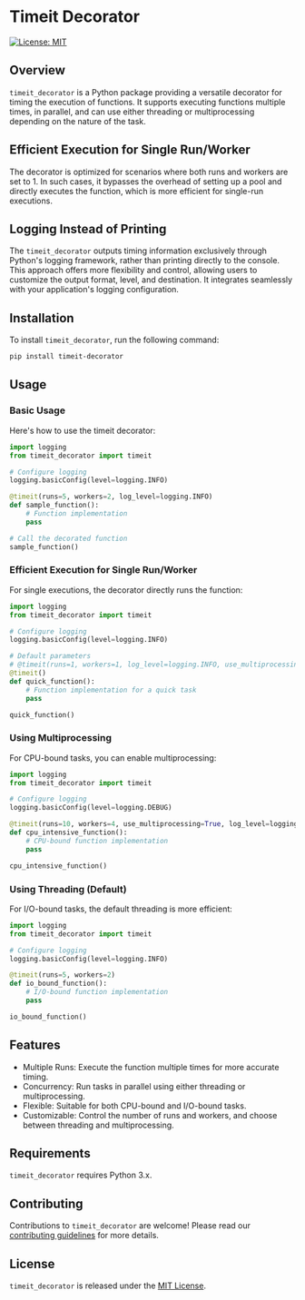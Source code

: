 # Timeit Decorator
[![License: MIT](https://img.shields.io/badge/License-MIT-yellow.svg)](https://opensource.org/licenses/MIT)
## Overview
`timeit_decorator` is a Python package providing a versatile decorator for timing the execution of functions. It supports executing functions multiple times, in parallel, and can use either threading or multiprocessing depending on the nature of the task.

## Efficient Execution for Single Run/Worker
The decorator is optimized for scenarios where both runs and workers are set to 1. In such cases, it bypasses the overhead of setting up a pool and directly executes the function, which is more efficient for single-run executions.

## Logging Instead of Printing
The `timeit_decorator` outputs timing information exclusively through Python's logging framework, rather than printing directly to the console. This approach offers more flexibility and control, allowing users to customize the output format, level, and destination. It integrates seamlessly with your application's logging configuration.

## Installation
To install `timeit_decorator`, run the following command:

```bash
pip install timeit-decorator
```

## Usage
### Basic Usage
Here's how to use the timeit decorator:

```py
import logging
from timeit_decorator import timeit

# Configure logging
logging.basicConfig(level=logging.INFO)

@timeit(runs=5, workers=2, log_level=logging.INFO)
def sample_function():
    # Function implementation
    pass

# Call the decorated function
sample_function()
```

### Efficient Execution for Single Run/Worker
For single executions, the decorator directly runs the function:
```py
import logging
from timeit_decorator import timeit

# Configure logging
logging.basicConfig(level=logging.INFO)

# Default parameters
# @timeit(runs=1, workers=1, log_level=logging.INFO, use_multiprocessing=False)
@timeit()
def quick_function():
    # Function implementation for a quick task
    pass

quick_function()
```

### Using Multiprocessing
For CPU-bound tasks, you can enable multiprocessing:

```py
import logging
from timeit_decorator import timeit

# Configure logging
logging.basicConfig(level=logging.DEBUG)

@timeit(runs=10, workers=4, use_multiprocessing=True, log_level=logging.DEBUG)
def cpu_intensive_function():
    # CPU-bound function implementation
    pass

cpu_intensive_function()
```

### Using Threading (Default)
For I/O-bound tasks, the default threading is more efficient:

```py
import logging
from timeit_decorator import timeit

# Configure logging
logging.basicConfig(level=logging.INFO)

@timeit(runs=5, workers=2)
def io_bound_function():
    # I/O-bound function implementation
    pass

io_bound_function()
```

## Features
- Multiple Runs: Execute the function multiple times for more accurate timing.
- Concurrency: Run tasks in parallel using either threading or multiprocessing.
- Flexible: Suitable for both CPU-bound and I/O-bound tasks.
- Customizable: Control the number of runs and workers, and choose between threading and multiprocessing.

## Requirements
`timeit_decorator` requires Python 3.x.

## Contributing
Contributions to `timeit_decorator` are welcome! Please read our [contributing guidelines](./CONTRIBUTING.md) for more details.

## License
`timeit_decorator` is released under the [MIT License](./LICENSE).

